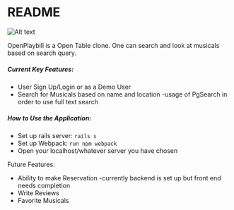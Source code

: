 # README
![Alt text](https://openplaybill-seeds.s3.amazonaws.com/FullStackPhotos/red_logo.png "Red Logo")

OpenPlaybill is a Open Table clone. One can search and look at musicals based on search query. 
##### Current Key Features:
  * User Sign Up/Login or as a Demo User
  * Search for Musicals based on name and location
    -usage of PgSearch in order to use full text search
    
##### How to Use the Application:
* Set up rails server: `rails s`
* Set up Webpack: `run npm webpack`
* Open your localhost/whatever server you have chosen

Future Features:
 * Ability to make Reservation
  -currently backend is set up but front end needs completion
 * Write Reviews
 * Favorite Musicals
 
